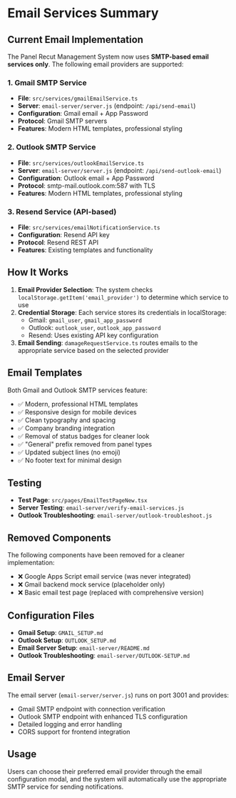 # Email Services Summary

## Current Email Implementation

The Panel Recut Management System now uses **SMTP-based email services only**. The following email providers are supported:

### 1. Gmail SMTP Service
- **File**: `src/services/gmailEmailService.ts`
- **Server**: `email-server/server.js` (endpoint: `/api/send-email`)
- **Configuration**: Gmail email + App Password
- **Protocol**: Gmail SMTP servers
- **Features**: Modern HTML templates, professional styling

### 2. Outlook SMTP Service  
- **File**: `src/services/outlookEmailService.ts`
- **Server**: `email-server/server.js` (endpoint: `/api/send-outlook-email`)
- **Configuration**: Outlook email + App Password
- **Protocol**: smtp-mail.outlook.com:587 with TLS
- **Features**: Modern HTML templates, professional styling

### 3. Resend Service (API-based)
- **File**: `src/services/emailNotificationService.ts`
- **Configuration**: Resend API key
- **Protocol**: Resend REST API
- **Features**: Existing templates and functionality

## How It Works

1. **Email Provider Selection**: The system checks `localStorage.getItem('email_provider')` to determine which service to use
2. **Credential Storage**: Each service stores its credentials in localStorage:
   - Gmail: `gmail_user`, `gmail_app_password`
   - Outlook: `outlook_user`, `outlook_app_password`
   - Resend: Uses existing API key configuration
3. **Email Sending**: `damageRequestService.ts` routes emails to the appropriate service based on the selected provider

## Email Templates

Both Gmail and Outlook SMTP services feature:
- ✅ Modern, professional HTML templates
- ✅ Responsive design for mobile devices
- ✅ Clean typography and spacing
- ✅ Company branding integration
- ✅ Removal of status badges for cleaner look
- ✅ "General" prefix removed from panel types
- ✅ Updated subject lines (no emoji)
- ✅ No footer text for minimal design

## Testing

- **Test Page**: `src/pages/EmailTestPageNew.tsx`
- **Server Testing**: `email-server/verify-email-services.js`
- **Outlook Troubleshooting**: `email-server/outlook-troubleshoot.js`

## Removed Components

The following components have been removed for a cleaner implementation:
- ❌ Google Apps Script email service (was never integrated)
- ❌ Gmail backend mock service (placeholder only)
- ❌ Basic email test page (replaced with comprehensive version)

## Configuration Files

- **Gmail Setup**: `GMAIL_SETUP.md`
- **Outlook Setup**: `OUTLOOK_SETUP.md`
- **Email Server Setup**: `email-server/README.md`
- **Outlook Troubleshooting**: `email-server/OUTLOOK-SETUP.md`

## Email Server

The email server (`email-server/server.js`) runs on port 3001 and provides:
- Gmail SMTP endpoint with connection verification
- Outlook SMTP endpoint with enhanced TLS configuration
- Detailed logging and error handling
- CORS support for frontend integration

## Usage

Users can choose their preferred email provider through the email configuration modal, and the system will automatically use the appropriate SMTP service for sending notifications.
